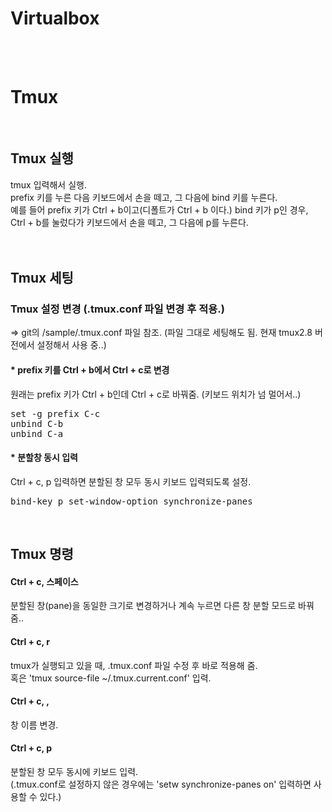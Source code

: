 # Virtualbox

<br/><br/>

# Tmux
<br/>

## Tmux 실행
tmux 입력해서 실행.<br/>
prefix 키를 누른 다음 키보드에서 손을 떼고, 그 다음에 bind 키를 누른다.<br/>
예를 들어 prefix 키가 Ctrl + b이고(디폴트가 Ctrl + b 이다.) bind 키가 p인 경우,<br/>
Ctrl + b를 눌렀다가 키보드에서 손을 떼고, 그 다음에 p를 누른다.<br/>
<br/><br/>

## Tmux 세팅
### Tmux 설정 변경 (.tmux.conf 파일 변경 후 적용.)
=> git의 /sample/.tmux.conf 파일 참조. (파일 그대로 세팅해도 됨. 현재 tmux2.8 버전에서 설정해서 사용 중..) <br/>

#### * prefix 키를 Ctrl + b에서 Ctrl + c로 변경
원래는 prefix 키가 Ctrl + b인데 Ctrl + c로 바꿔줌. (키보드 위치가 넘 멀어서..)<br/>
<pre>
set -g prefix C-c
unbind C-b
unbind C-a
</pre>

#### * 분할창 동시 입력
Ctrl + c, p 입력하면 분할된 창 모두 동시 키보드 입력되도록 설정.
<pre>
bind-key p set-window-option synchronize-panes
</pre><br/>

## Tmux 명령

#### Ctrl + c, 스페이스
분할된 창(pane)을 동일한 크기로 변경하거나 계속 누르면 다른 창 분할 모드로 바꿔줌..<br/>

#### Ctrl + c, r
tmux가 실행되고 있을 때, .tmux.conf 파일 수정 후 바로 적용해 줌.<br/>
혹은 'tmux source-file ~/.tmux.current.conf' 입력.<br/>

#### Ctrl + c, ,
창 이름 변경.<br/>

#### Ctrl + c, p
분할된 창 모두 동시에 키보드 입력.<br/>
(.tmux.conf로 설정하지 않은 경우에는 'setw synchronize-panes on' 입력하면 사용할 수 있다.)<br/>

<br/>
